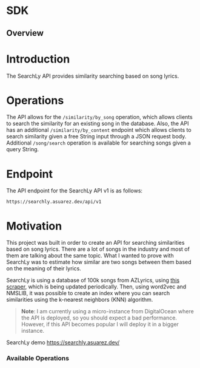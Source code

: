 # SDK

## Overview

# Introduction
The SearchLy API provides similarity searching based on song lyrics.

# Operations
The API allows for the `/similarity/by_song` operation, which allows clients to search the similarity for an existing song in the database. Also, the API has an additional `/similarity/by_content` endpoint which allows clients to search similarity given a free String input through a JSON request body. Additional `/song/search` operation is available for searching songs given a query String.

# Endpoint
The API endpoint for the SearchLy API v1 is as follows:
```
https://searchly.asuarez.dev/api/v1
```

# Motivation
This project was built in order to create an API for searching similarities based on song lyrics. There are a lot of songs in the industry and most of them are talking about the same topic. What I wanted to prove with SearchLy was to estimate how similar are two songs between them based on the meaning of their lyrics.

SearchLy is using a database of 100k songs from AZLyrics, using [this scraper](https://github.com/AlbertSuarez/azlyrics-scraper), which is being updated periodically. Then, using word2vec and NMSLIB, it was possible to create an index where you can search similarities using the k-nearest neighbors (KNN) algorithm.

> **Note**: I am currently using a micro-instance from DigitalOcean where the API is deployed, so you should expect a bad performance. However, if this API becomes popular I will deploy it in a bigger instance.


SearchLy demo
<https://searchly.asuarez.dev/>
### Available Operations

